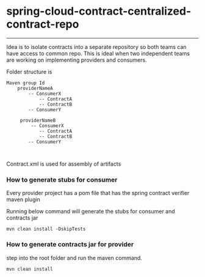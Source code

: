 # spring-cloud-contract-centralized-contract-repo
---

Idea is to isolate contracts into a separate repository so both teams 
can have access to common repo. This is ideal when two independent teams
are working on implementing providers and consumers.

Folder structure is 

```
Maven group Id
    providerNameA
        -- ConsumerX
            -- ContractA
            -- ContractB
        -- ConsumerY
        
     providerNameB
         -- ConsumerX
            -- ContractA
            -- ContractB
        -- ConsumerY
        
        
```

Contract.xml is used for assembly of artifacts


### How to generate stubs for consumer

Every provider project has a pom file that has the spring contract verifier maven plugin

Running below command will generate the stubs for consumer and contracts jar

```
mvn clean install -DskipTests

```

### How to generate contracts jar for provider

step into the root folder and run the maven command.

```
mvn clean install 

```